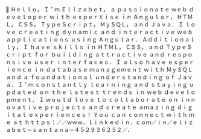 👋 Ｈｅｌｌｏ， Ｉ＇ｍ Ｅｌｉｚａｂｅｔ， ａ ｐａｓｓｉｏｎａｔｅ ｗｅｂ ｄｅｖｅｌｏｐｅｒ ｗｉｔｈ ｅｘｐｅｒｔｉｓｅ 
ｉｎ Ａｎｇｕｌａｒ， ＨＴＭＬ， ＣＳＳ， ＴｙｐｅＳｃｒｉｐｔ， ＭｙＳＱＬ， ａｎｄ Ｊａｖａ． Ｉ ｌｏｖｅ ｃｒｅａｔｉｎｇ ｄｙｎａｍｉｃ 
ａｎｄ ｉｎｔｅｒａｃｔｉｖｅ ｗｅｂ ａｐｐｌｉｃａｔｉｏｎｓ ｕｓｉｎｇ Ａｎｇｕｌａｒ． Ａｄｄｉｔｉｏｎａｌｌｙ， Ｉ ｈａｖｅ ｓｋｉｌｌｓ 
ｉｎ ＨＴＭＬ， ＣＳＳ， ａｎｄ ＴｙｐｅＳｃｒｉｐｔ ｆｏｒ ｂｕｉｌｄｉｎｇ ａｔｔｒａｃｔｉｖｅ ａｎｄ ｒｅｓｐｏｎｓｉｖｅ ｕｓｅｒ ｉｎｔｅｒｆａｃｅｓ．
Ｉ ａｌｓｏ ｈａｖｅ ｅｘｐｅｒｉｅｎｃｅ ｉｎ ｄａｔａｂａｓｅ ｍａｎａｇｅｍｅｎｔ ｗｉｔｈ ＭｙＳＱＬ ａｎｄ ａ ｆｏｕｎｄａｔｉｏｎａｌ
ｕｎｄｅｒｓｔａｎｄｉｎｇ ｏｆ Ｊａｖａ． Ｉ＇ｍ ｃｏｎｓｔａｎｔｌｙ ｌｅａｒｎｉｎｇ ａｎｄ ｓｔａｙｉｎｇ ｕｐｄａｔｅｄ ｏｎ ｔｈｅ ｌａｔｅｓｔ 
ｔｒｅｎｄｓ ｉｎ ｗｅｂ ｄｅｖｅｌｏｐｍｅｎｔ． Ｉ ｗｏｕｌｄ ｌｏｖｅ ｔｏ ｃｏｌｌａｂｏｒａｔｅ ｏｎ ｉｎｎｏｖａｔｉｖｅ ｐｒｏｊｅｃｔｓ ａｎｄ 
ｃｒｅａｔｅ ａｍａｚｉｎｇ ｄｉｇｉｔａｌ ｅｘｐｅｒｉｅｎｃｅｓ！ Ｙｏｕ ｃａｎ ｃｏｎｎｅｃｔ ｗｉｔｈ ｍｅ ａｔ
ｈｔｔｐｓ：／／ｗｗｗ．ｌｉｎｋｅｄｉｎ．ｃｏｍ／ｉｎ／ｅｌｉｚａｂｅｔ－ｓａｎｔａｎａ－４５２９３６２５２／．
